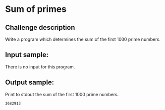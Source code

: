 # Sum of primes

## Challenge description

Write a program which determines the sum of the first 1000 prime numbers.

## Input sample:

There is no input for this program.

## Output sample:

Print to stdout the sum of the first 1000 prime numbers.

    3682913

<!--
vim:ft=markdown:
-->
